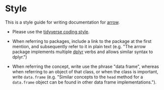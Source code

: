 # Style

This is a style guide for writing documentation for [arrow](https://arrow.apache.org/docs/r/).

* Please use the [tidyverse coding style](https://style.tidyverse.org/).

* When referring to packages, include a link to the package at the first mention, and subsequently refer to it in plain text (e.g. "The arrow package implements multiple [dplyr](https://dplyr.tidyverse.org/) verbs and allows similar syntax to dplyr.")

* When referring the concept, write use the phrase "data frame", whereas when referring to an object of that class, or when the class is important, write `data.frame`  (e.g. "Similar concepts to the `head` method for a `data.frame` object can be found in other data frame implementations.").
